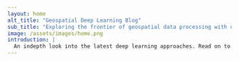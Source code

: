 ```yaml
---
layout: home
alt_title: "Geospatial Deep Learning Blog"
sub_title: "Exploring the frontier of geospatial data processing with deep learning"
image: /assets/images/home.png
introduction: |
  An indepth look into the latest deep learning approaches. Read on to find out more about how to process various geospatial datasets and how to apply deep learning methods to solve real-world geospatial problems.
---
```

